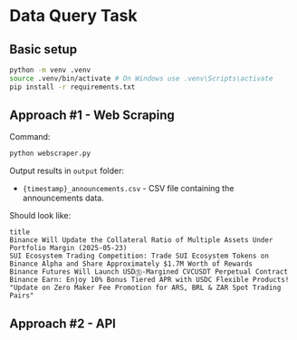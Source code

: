 # Data Query Task
## Basic setup
```bash
python -m venv .venv
source .venv/bin/activate # On Windows use .venv\Scripts\activate
pip install -r requirements.txt
```

## Approach #1 - Web Scraping
Command:
```bash
python webscraper.py
```
Output results in `output` folder:
- `{timestamp}_announcements.csv` - CSV file containing the announcements data.

Should look like:
```
title
Binance Will Update the Collateral Ratio of Multiple Assets Under Portfolio Margin (2025-05-23)
SUI Ecosystem Trading Competition: Trade SUI Ecosystem Tokens on Binance Alpha and Share Approximately $1.7M Worth of Rewards
Binance Futures Will Launch USDⓈ-Margined CVCUSDT Perpetual Contract
Binance Earn: Enjoy 10% Bonus Tiered APR with USDC Flexible Products!
"Update on Zero Maker Fee Promotion for ARS, BRL & ZAR Spot Trading Pairs"
```

## Approach #2 - API
